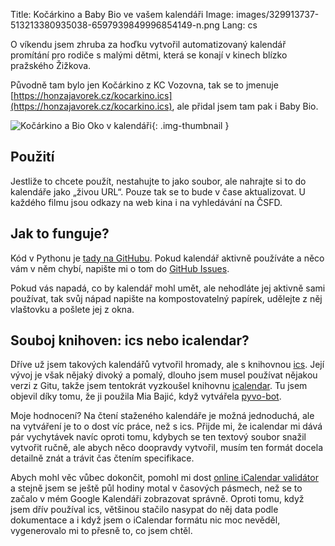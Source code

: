 Title: Kočárkino a Baby Bio ve vašem kalendáři
Image: images/329913737-513213380935038-6597939849996854149-n.png
Lang: cs


O víkendu jsem zhruba za hoďku vytvořil automatizovaný kalendář promítání pro rodiče s malými dětmi, která se konají v kinech blízko pražského Žižkova.

Původně tam bylo jen Kočárkino z KC Vozovna, tak se to jmenuje [https://honzajavorek.cz/kocarkino.ics](https://honzajavorek.cz/kocarkino.ics), ale přidal jsem tam pak i Baby Bio.

![Kočárkino a Bio Oko v kalendáři]({static}/images/329913737-513213380935038-6597939849996854149-n.png){: .img-thumbnail }

## Použití

Jestliže to chcete použít, nestahujte to jako soubor, ale nahrajte si to do kalendáře jako „živou URL“.
Pouze tak se to bude v čase aktualizovat.
U každého filmu jsou odkazy na web kina i na vyhledávání na ČSFD.

## Jak to funguje?

Kód v Pythonu je [tady na GitHubu](https://github.com/honzajavorek/honzajavorek.cz/blob/798faaa9dd3db9c4de956326ab9a10ec12932849/blog/kocarkino.py). Pokud kalendář aktivně používáte a něco vám v něm chybí, napište mi o tom do [GitHub Issues](https://github.com/honzajavorek/honzajavorek.cz/issues).

Pokud vás napadá, co by kalendář mohl umět, ale nehodláte jej aktivně sami používat, tak svůj nápad napište na kompostovatelný papírek, udělejte z něj vlaštovku a pošlete jej z okna.

## Souboj knihoven: ics nebo icalendar?

Dříve už jsem takových kalendářů vytvořil hromady, ale s knihovnou [ics](https://pypi.org/project/ics/).
Její vývoj je však nějaký divoký a pomalý, dlouho jsem musel používat nějakou verzi z Gitu, takže jsem tentokrát vyzkoušel knihovnu [icalendar](https://pypi.org/project/icalendar/).
Tu jsem objevil díky tomu, že ji použila Mia Bajić, když vytvářela [pyvo-bot](https://github.com/pyvec/pyvo-bot/).

Moje hodnocení?
Na čtení staženého kalendáře je možná jednoduchá, ale na vytváření je to o dost víc práce, než s ics.
Přijde mi, že icalendar mi dává pár vychytávek navíc oproti tomu, kdybych se ten textový soubor snažil vytvořit ručně, ale abych něco doopravdy vytvořil, musím ten formát docela detailně znát a trávit čas čtením specifikace.

Abych mohl věc vůbec dokončit, pomohl mi dost [online iCalendar validátor](https://icalendar.org/validator.html) a stejně jsem se ještě půl hodiny motal v časových pásmech, než se to začalo v mém Google Kalendáři zobrazovat správně.
Oproti tomu, když jsem dřív používal ics, většinou stačilo nasypat do něj data podle dokumentace a i když jsem o iCalendar formátu nic moc nevěděl, vygenerovalo mi to přesně to, co jsem chtěl.
